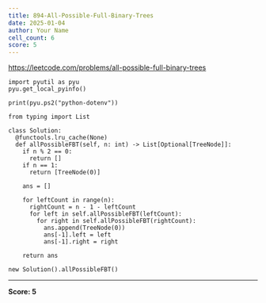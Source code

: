 ```yaml
---
title: 894-All-Possible-Full-Binary-Trees
date: 2025-01-04
author: Your Name
cell_count: 6
score: 5
---
```


https://leetcode.com/problems/all-possible-full-binary-trees


```
import pyutil as pyu
pyu.get_local_pyinfo()
```


```
print(pyu.ps2("python-dotenv"))
```


```
from typing import List
```


```
class Solution:
  @functools.lru_cache(None)
  def allPossibleFBT(self, n: int) -> List[Optional[TreeNode]]:
    if n % 2 == 0:
      return []
    if n == 1:
      return [TreeNode(0)]

    ans = []

    for leftCount in range(n):
      rightCount = n - 1 - leftCount
      for left in self.allPossibleFBT(leftCount):
        for right in self.allPossibleFBT(rightCount):
          ans.append(TreeNode(0))
          ans[-1].left = left
          ans[-1].right = right

    return ans
```


```
new Solution().allPossibleFBT()
```


---
**Score: 5**